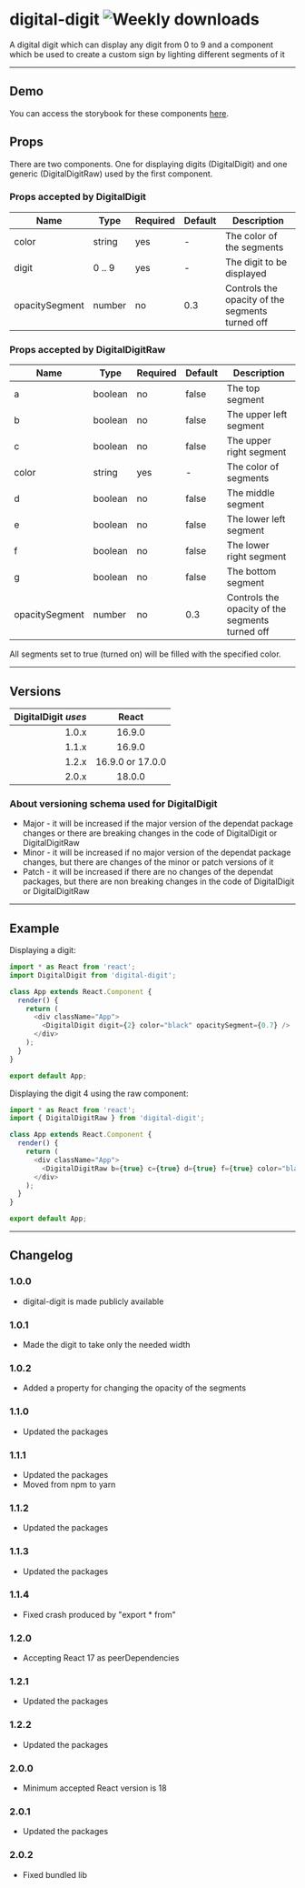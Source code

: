 # digital-digit ![Weekly downloads](https://img.shields.io/npm/dw/digital-digit 'Weekly downloads')

A digital digit which can display any digit from 0 to 9 and a component which be used to create a custom sign by lighting different segments of it

---

## Demo

You can access the storybook for these components [here](https://iulian-radu-at.github.io/digital-digit/).

## Props

There are two components. One for displaying digits (DigitalDigit) and one generic (DigitalDigitRaw) used by the first component.

### Props accepted by DigitalDigit

| Name           | Type   | Required | Default | Description                                     |
| -------------- | ------ | -------- | ------- | ----------------------------------------------- |
| color          | string | yes      | -       | The color of the segments                       |
| digit          | 0 .. 9 | yes      | -       | The digit to be displayed                       |
| opacitySegment | number | no       | 0.3     | Controls the opacity of the segments turned off |

### Props accepted by DigitalDigitRaw

| Name           | Type    | Required | Default | Description                                     |
| -------------- | ------- | -------- | ------- | ----------------------------------------------- |
| a              | boolean | no       | false   | The top segment                                 |
| b              | boolean | no       | false   | The upper left segment                          |
| c              | boolean | no       | false   | The upper right segment                         |
| color          | string  | yes      | -       | The color of segments                           |
| d              | boolean | no       | false   | The middle segment                              |
| e              | boolean | no       | false   | The lower left segment                          |
| f              | boolean | no       | false   | The lower right segment                         |
| g              | boolean | no       | false   | The bottom segment                              |
| opacitySegment | number  | no       | 0.3     | Controls the opacity of the segments turned off |

All segments set to true (turned on) will be filled with the specified color.

---

## Versions

| DigitalDigit _uses_ |      React       |
| ------------------: | :--------------: |
|               1.0.x |      16.9.0      |
|               1.1.x |      16.9.0      |
|               1.2.x | 16.9.0 or 17.0.0 |
|               2.0.x |      18.0.0      |

### About versioning schema used for DigitalDigit

- Major - it will be increased if the major version of the dependat package changes or there are breaking changes in the code of DigitalDigit or DigitalDigitRaw
- Minor - it will be increased if no major version of the dependat package changes, but there are changes of the minor or patch versions of it
- Patch - it will be increased if there are no changes of the dependat packages, but there are non breaking changes in the code of DigitalDigit or DigitalDigitRaw

---

## Example

Displaying a digit:

```js
import * as React from 'react';
import DigitalDigit from 'digital-digit';

class App extends React.Component {
  render() {
    return (
      <div className="App">
        <DigitalDigit digit={2} color="black" opacitySegment={0.7} />
      </div>
    );
  }
}

export default App;
```

Displaying the digit 4 using the raw component:

```js
import * as React from 'react';
import { DigitalDigitRaw } from 'digital-digit';

class App extends React.Component {
  render() {
    return (
      <div className="App">
        <DigitalDigitRaw b={true} c={true} d={true} f={true} color="black" />
      </div>
    );
  }
}

export default App;
```

---

## Changelog

### 1.0.0

- digital-digit is made publicly available

### 1.0.1

- Made the digit to take only the needed width

### 1.0.2

- Added a property for changing the opacity of the segments

### 1.1.0

- Updated the packages

### 1.1.1

- Updated the packages
- Moved from npm to yarn

### 1.1.2

- Updated the packages

### 1.1.3

- Updated the packages

### 1.1.4

- Fixed crash produced by "export \* from"

### 1.2.0

- Accepting React 17 as peerDependencies

### 1.2.1

- Updated the packages

### 1.2.2

- Updated the packages

### 2.0.0

- Minimum accepted React version is 18

### 2.0.1

- Updated the packages

### 2.0.2

- Fixed bundled lib
